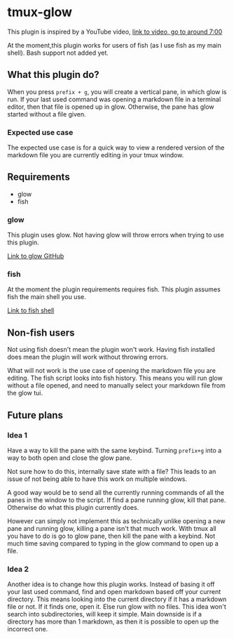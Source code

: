 # tmux-glow

This plugin is inspired by a YouTube video, 
[link to video, go to around 7:00](https://www.youtube.com/watch?v=8kNF4TY6BVg)

At the moment,this plugin works for users of fish
(as I use fish as my main shell). Bash support not added yet. 


## What this plugin do?
When you press `prefix + g`, you will create a vertical pane,
in which glow is run. 
If your last used command was opening a markdown file
in a terminal editor, then that file is opened up in glow.
Otherwise, the pane has glow started without a file given. 

### Expected use case
The expected use case is for a quick way to 
view a rendered version of the markdown file you are currently
editing in your tmux window.

## Requirements
- glow
- fish

### glow
This plugin uses glow. 
Not having glow will throw errors when trying to use this plugin.

[Link to glow GitHub](https://github.com/charmbracelet/glow)


### fish
At the moment the plugin requirements requires fish.
This plugin assumes fish the main shell you use.

[Link to fish shell](https://fishshell.com)


## Non-fish users
Not using fish doesn't mean the plugin won't work.
Having fish installed does mean the plugin will work without
throwing errors.

What will not work is the use case of opening the markdown file
you are editing. The fish script looks into fish history.
This means you will run glow without a file opened,
and need to manually select your markdown file from the glow tui.


## Future plans

### Idea 1
Have a way to kill the pane with the same keybind. 
Turning `prefix+g` into a way to both open and close the glow pane.

Not sure how to do this, internally save state with a file?
This leads to an issue of not being able to have this work
on multiple windows. 

A good way would be to send all the currently running commands 
of all the panes in the window to the script. 
If find a pane running glow, kill that pane. 
Otherwise do what this plugin currently does.

However can simply not implement this as technically unlike
opening a new pane and running glow, 
killing a pane isn't that much work. 
With tmux all you have to do is go to glow pane,
then kill the pane with a keybind. 
Not much time saving compared to typing in the glow command
to open up a file.

### Idea 2
Another idea is to change how this plugin works.
Instead of basing it off your last used command,
find and open markdown based off your current directory.
This means looking into the current directory if it has a markdown file or not.
If it finds one, open it. Else run glow with no files.
This idea won't search into subdirectories, will keep it simple.
Main downside is if a directory has more than 1 markdown,
as then it is possible to open up the incorrect one.

